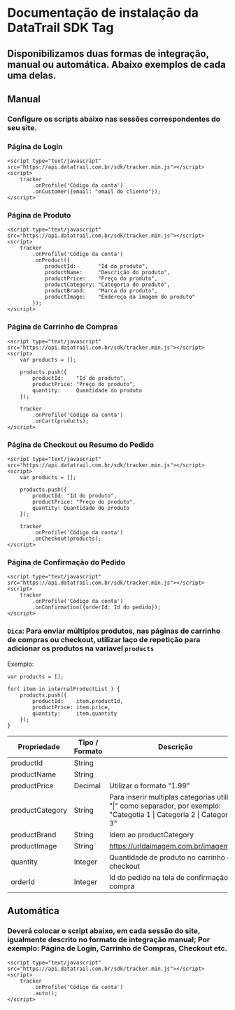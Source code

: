 # Documentação de instalação da DataTrail SDK Tag

## Disponibilizamos duas formas de integração, manual ou automática. Abaixo exemplos de cada uma delas.

## Manual

### Configure os scripts abaixo nas sessões correspondentes do seu site.

### Página de Login

```
<script type="text/javascript" src="https://api.datatrail.com.br/sdk/tracker.min.js"></script>
<script>
    tracker
        .onProfile('Código da conta')        
        .onCustomer({email: "email do cliente"});
</script> 
```

### Página de Produto
```
<script type="text/javascript" src="https://api.datatrail.com.br/sdk/tracker.min.js"></script>
<script>
    tracker
        .onProfile('Código da conta')
        .onProduct({
            productId:       "Id do produto",
            productName:     "Descrição do produto",
            productPrice:    "Preço do produto",
            productCategory: "Categoria do produto",
            productBrand:    "Marca do produto",
            productImage:    "Endereço da imagem do produto"
        });
</script>
```

### Página de Carrinho de Compras
```
<script type="text/javascript" src="https://api.datatrail.com.br/sdk/tracker.min.js"></script>
<script>
    var products = [];
    
    products.push({
        productId:    "Id do produto",
        productPrice: "Preço do produto",
        quantity:     Quantidade do produto
    });            

    tracker
        .onProfile('Código da conta')            
        .onCart(products);
</script>     
```

### Página de Checkout ou Resumo do Pedido
```
<script type="text/javascript" src="https://api.datatrail.com.br/sdk/tracker.min.js"></script>
<script>
    var products = [];
    
    products.push({
        productId: "Id do produto",
        productPrice: "Preço do produto",
        quantity: Quantidade do produto            
    });           

    tracker
        .onProfile('Código da conta')
        .onCheckout(products);
</script>  
```
### Página de Confirmação do Pedido
```
<script type="text/javascript" src="https://api.datatrail.com.br/sdk/tracker.min.js"></script>
<script>
    tracker
        .onProfile('Código da conta')
        .onConfirmation({orderId: Id do pedido});
</script>
```

### `Dica`: Para enviar múltiplos produtos, nas páginas de carrinho de compras ou checkout, utilizar laço de repetição para adicionar os produtos na variavel `products`
Exemplo:
```
var products = [];

for( item in internalProductList ) {
    products.push({
        productId:    item.productId,
        productPrice: item.price,
        quantity:     item.quantity            
    });
}
```

| Propriedade     | Tipo / Formato    | Descrição                                     | 
| -----------     | -----------       | -----                                         | 
| productId       | String            |                                               |
| productName     | String            |                                               |
| productPrice    | Decimal           | Utilizar o formato "1.99"                     |
| productCategory | String            | Para inserir multiplas categorias utilizar "\|" como separador, por exemplo: "Categotia 1 \| Categoria 2 \| Categoria 3"                                                                                                   |
| productBrand    | String            | Idem ao productCategory                       |
| productImage    | String            | https://urldaimagem.com.br/imagem.jpg         |
| quantity        | Integer           | Quantidade de produto no carrinho ou checkout |
| orderId         | Integer           | Id do pedido na tela de confirmação da compra |

## Automática

### Deverá colocar o script abaixo, em cada sessão do site, igualmente descrito no formato de integração manual; Por exemplo: Página de Login, Carrinho de Compras, Checkout etc.
```
<script type="text/javascript" src="https://api.datatrail.com.br/sdk/tracker.min.js"></script>
<script>
    tracker
        .onProfile('Código da conta')
        .auto();
</script>
```
